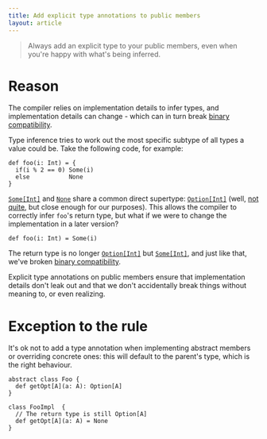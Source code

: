```yaml
---
title: Add explicit type annotations to public members
layout: article
---
```


> Always add an explicit type to your public members, even when you're happy with what's being inferred.

# Reason

The compiler relies on implementation details to infer types, and implementation details can change - which can in turn break [binary compatibility][bincompat].

Type inference tries to work out the most specific subtype of all types a value could be. Take the following code, for example:

```tut:book
def foo(i: Int) = {
  if(i % 2 == 0) Some(i)
  else           None
}
```

[`Some[Int]`][`Some`] and [`None`] share a common direct supertype: [`Option[Int]`][`Option`] (well, [not quite](../adts/product_with_serializable.html), but close enough for our purposes). This allows the compiler to correctly infer `foo`'s return type, but what if we were to change the implementation in a later version?

```tut:book
def foo(i: Int) = Some(i)
```

The return type is no longer [`Option[Int]`][`Option`] but [`Some[Int]`][`Some`], and just like that, we've broken [binary compatibility][bincompat].

Explicit type annotations on public members ensure that implementation details don't leak out and that we don't accidentally break things without meaning to, or even realizing.

# Exception to the rule

It's ok not to add a type annotation when implementing abstract members or overriding concrete ones: this will default to the parent's type, which is the right behaviour.

```tut:silent
abstract class Foo {
  def getOpt[A](a: A): Option[A]
}

class FooImpl  {
  // The return type is still Option[A]
  def getOpt[A](a: A) = None
}
```


[`Option`]:https://www.scala-lang.org/api/2.12.8/scala/Option.html
[`Some`]:https://www.scala-lang.org/api/2.12.8/scala/Some.html
[`Any`]:https://www.scala-lang.org/api/2.12.8/scala/Any.html
[bincompat]:../definitions/binary_compatibility.html
[`None`]:https://www.scala-lang.org/api/2.12.8/scala/None$.html

